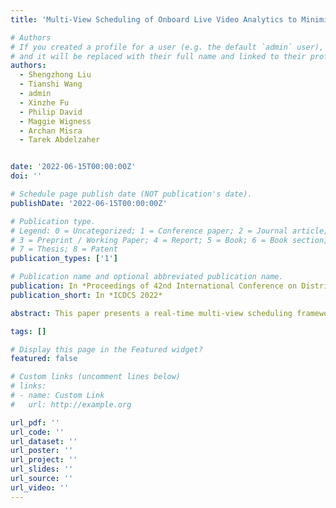 ```yaml
---
title: 'Multi-View Scheduling of Onboard Live Video Analytics to Minimize Frame Processing Latency'

# Authors
# If you created a profile for a user (e.g. the default `admin` user), write the username (folder name) here
# and it will be replaced with their full name and linked to their profile.
authors:
  - Shengzhong Liu
  - Tianshi Wang
  - admin
  - Xinzhe Fu
  - Philip David
  - Maggie Wigness
  - Archan Misra
  - Tarek Abdelzaher


date: '2022-06-15T00:00:00Z'
doi: ''

# Schedule page publish date (NOT publication's date).
publishDate: '2022-06-15T00:00:00Z'

# Publication type.
# Legend: 0 = Uncategorized; 1 = Conference paper; 2 = Journal article;
# 3 = Preprint / Working Paper; 4 = Report; 5 = Book; 6 = Book section;
# 7 = Thesis; 8 = Patent
publication_types: ['1']

# Publication name and optional abbreviated publication name.
publication: In *Proceedings of 42nd International Conference on Distributed Computing Systems*
publication_short: In *ICDCS 2022*

abstract: This paper presents a real-time multi-view scheduling framework for DNN-based live video analytics at the edge to minimize frame processing latency. The work is motivated by applications where a higher frame rate is important, not to miss actions of interest. Examples include defense, border security, and intruder detection applications where sensors (in this paper, cameras) are deployed to monitor key roads, chokepoints, or passageways to identify events of interest (and intervene in real-time). Supporting a higher frame rate entails lowering frame processing latency. We assume that multiple cameras are deployed with partially overlapping views. Each camera has access to limited onboard computing capacity. Many targets cross the field of view of these cameras (but the great majority do not require action). We take advantage of the spatial-temporal correlations among multi-camera video streams to perform target-to-camera assignment such that the maximum frame processing time across cameras is minimized. Specifically, we use a data-driven approach to identify objects seen by multiple cameras, and propose a batch-aware latency-balanced (BALB) scheduling algorithm to drive the object-to-camera assignment. We empirically evaluate the proposed system with a real-world surveillance dataset on a testbed consisting of multiple NVIDIA Jetson boards. The results show that our system substantially improves the video processing speed, attaining multiplicative speedups of 2.45⇥ to 6.85⇥, and consistently outperforms the competitive static region partitioning strategy.

tags: []

# Display this page in the Featured widget?
featured: false

# Custom links (uncomment lines below)
# links:
# - name: Custom Link
#   url: http://example.org

url_pdf: ''
url_code: ''
url_dataset: ''
url_poster: ''
url_project: ''
url_slides: ''
url_source: ''
url_video: ''
---
```


<!-- {{% callout note %}}
Click the _Cite_ button above to demo the feature to enable visitors to import publication metadata into their reference management software.
{{% /callout %}}

{{% callout note %}}
Create your slides in Markdown - click the _Slides_ button to check out the example.
{{% /callout %}}

Supplementary notes can be added here, including [code, math, and images](https://wowchemy.com/docs/writing-markdown-latex/). -->
